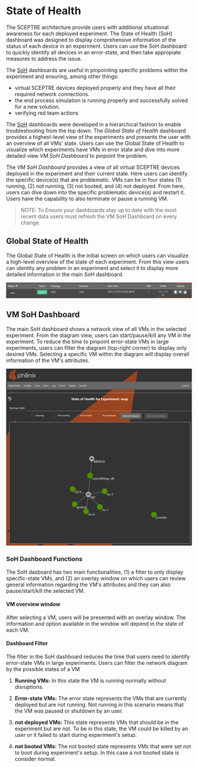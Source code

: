 # State of Health

The SCEPTRE architecture provide users with additional situational awareness for each deployed experiment. The State of Health (SoH) dashboard was designed to display comprehensive information of the status of each device in an experiment. Users can use the SoH dashboard to quickly identify all devices in an error-state, and then take appropiate measures to address the issue. 

The [SoH](glossary.md#acronyms) dashboards are useful in pinpointing specific problems within the experiment and ensuring, among other things:

+ virtual SCEPTRE devices deployed properly and they have all their required network connections.
+ the end process simulation is running properly and successfully solved for a new solution.
+ verifying red team actions

The [SoH](glossary.md#acronyms) dashboards were developed in a hierarchical fashion to enable troubleshooting from the top down. The *Global State of Health* dashboard provides a highest-level view of the experiments and presents the user with an overview of all VMs' state. Users can use the Global State of Health to visualize which experiments have VMs in error state and dive into more detailed view *VM SoH Dashboard* to pinpoint the problem.  

The *VM SoH Dashboard* provides a view of all virtual SCEPTRE devices deployed in the experiment and their current state. Here users can identify the specific device(s) that are problematic. VMs can be in four states (1) running, (2) not running, (3) not booted, and (4) not deployed. From here, users can dive down into the specific problematic device(s) and restart it. Users have the capability to also terminate or pause a running VM.

> NOTE: To Ensure your dashboards stay up to date with the most recent data users must refresh the VM SoH Dashboard on every change.

## Global State of Health
The Global State of Health is the initial screen on which users can visualize a high-level overview of the state of each experiment. From this view users can identity any problem in an experiment and select it to display more detailed information in the main SoH dashboard.

![global_State_of_Health](img/components/global_state.PNG)

## VM SoH Dashboard
The main SoH dashboard shows a network view of all VMs in the selected experiment. From the diagram view, users can start/pause/kill any VM in the experiment. To reduce the time to pinpoint error-state VMs in large experiments, users can filter the diagram (top-right corner) to display only desired VMs. Selecting a specific VM within the diagram will display overall information of the VM's attributes. 

![soh_dashboard](img/components/soh_dashboard.PNG)

### SoH Dashboard Functions
The SoH dasboard has two main functionalities, (1) a filter to only display specific-state VMs, and (2) an overlay window on which users can review general information regarding the VM's attributes and they can also pause/start/kill the selected VM.

#### VM overview window
After selecting a VM, users will be presented with an overlay window. The information and option available in the window will depend in the state of each VM. 

#### Dashboard Filter
The filter in the SoH dashboard reduces the time that users need to identify error-state VMs in large experiments. Users can filter the network diagram by the possible states of a VM 

1. **Running VMs:** In this state the VM is running normally without disruptions. 

2. **Error-state VMs:** The error state represents the VMs that are currently deployed but are not running. Not running in this scenario means that the VM was paused or shutdown by an user.  

3. **not deployed VMs:** This state represents VMs that should be in the experiment but are not. To be in this state, the VM could be killed by an user or it failed to start during experiment's setup.

4. **not booted VMs:** The not booted state represents VMs that were set not to boot during experiment's setup. In this case a not booted state is consider normal. 
